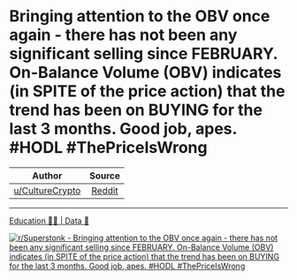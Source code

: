 Bringing attention to the OBV once again - there has not been any significant selling since FEBRUARY. On-Balance Volume (OBV) indicates (in SPITE of the price action) that the trend has been on BUYING for the last 3 months. Good job, apes. #HODL #ThePriceIsWrong
======================================================================================================================================================================================================================================================================

| Author       | Source       | 
| :-------------: |:-------------:|
|  [u/CultureCrypto](https://www.reddit.com/user/CultureCrypto/) | [Reddit](https://www.reddit.com/r/Superstonk/comments/n97znu/bringing_attention_to_the_obv_once_again_there/) | 

---

[Education 👨‍🏫 | Data 🔢](https://www.reddit.com/r/Superstonk/search?q=flair_name%3A%22Education%20%F0%9F%91%A8%E2%80%8D%F0%9F%8F%AB%20%7C%20Data%20%F0%9F%94%A2%22&restrict_sr=1)

[![r/Superstonk - Bringing attention to the OBV once again - there has not been any significant selling since FEBRUARY. On-Balance Volume (OBV) indicates (in SPITE of the price action) that the trend has been on BUYING for the last 3 months. Good job, apes. #HODL #ThePriceIsWrong](https://preview.redd.it/9frpmopybby61.png?width=960&crop=smart&auto=webp&s=2e51145fc5f129a2064ea6e2f7a1f20c9279290b)](https://i.redd.it/9frpmopybby61.png)
